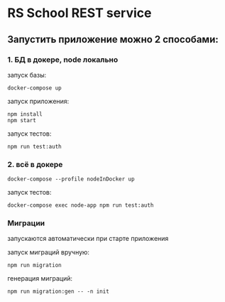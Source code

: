 # RS School REST service

## Запустить приложение можно 2 способами:

### 1. БД в докере, node локально
запуск базы:
```
docker-compose up
```
запуск приложения:
```
npm install
npm start
```
запуск тестов:
```
npm run test:auth
```
### 2. всё в докере
```
docker-compose --profile nodeInDocker up
```
запуск тестов:
```
docker-compose exec node-app npm run test:auth
```

### Миграции
запускаются автоматически при старте приложения

запуск миграций вручную:
```
npm run migration
```
генерация миграций:
```
npm run migration:gen -- -n init
```
